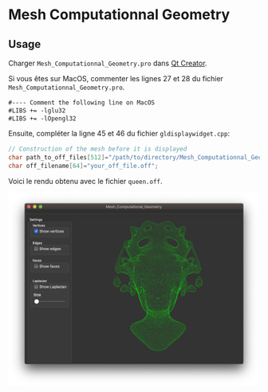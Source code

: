 # Mesh Computationnal Geometry

## Usage

Charger ```Mesh_Computationnal_Geometry.pro``` dans [Qt Creator](https://www.qt.io).

Si vous êtes sur MacOS, commenter les lignes 27 et 28 du fichier ```Mesh_Computationnal_Geometry.pro```.

```
#---- Comment the following line on MacOS
#LIBS += -lglu32
#LIBS += -lOpengl32
```

Ensuite, compléter la ligne 45 et 46 du fichier ```gldisplaywidget.cpp```:    

```c++
// Construction of the mesh before it is displayed
char path_to_off_files[512]="/path/to/directory/Mesh_Computationnal_Geometry/off_files/";
char off_filename[64]="your_off_file.off";
```

Voici le rendu obtenu avec le fichier ```queen.off```.

![](docs/main_window.png)